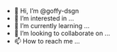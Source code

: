 - 👋 Hi, I’m @goffy-dsgn
- 👀 I’m interested in ...
- 🌱 I’m currently learning ...
- 💞️ I’m looking to collaborate on ...
- 📫 How to reach me ...

<!---
goffy-dsgn/goffy-dsgn is a ✨ special ✨ repository because its `README.md` (this file) appears on your GitHub profile.
You can click the Preview link to take a look at your changes.
--->

